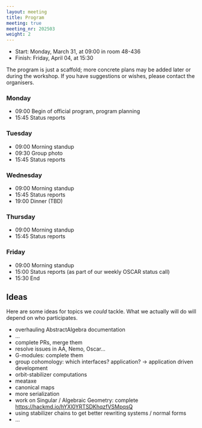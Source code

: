 ```yaml
---
layout: meeting
title: Program
meeting: true
meeting_nr: 202503
weight: 2
---
```


* Start: Monday, March 31, at 09:00 in room 48-436
* Finish: Friday, April 04, at 15:30

The program is just a scaffold; more concrete plans may be added later or during the workshop.
If you have suggestions or wishes, please contact the organisers.

### Monday

- 09:00 Begin of official program, program planning
- 15:45 Status reports

### Tuesday

- 09:00 Morning standup
- 09:30 Group photo
- 15:45 Status reports

### Wednesday

- 09:00 Morning standup
- 15:45 Status reports
- 19:00 Dinner (TBD)

### Thursday

- 09:00 Morning standup
- 15:45 Status reports

### Friday

- 09:00 Morning standup
- 15:00 Status reports (as part of our weekly OSCAR status call)
- 15:30 End



## Ideas

Here are some ideas for topics we *could* tackle.
What we actually will do will depend on who participates.

- overhauling AbstractAlgebra documentation
- ...
- complete PRs, merge them
- resolve issues in AA, Nemo, Oscar...
- G-modules: complete them
- group cohomology: which interfaces? application? -> application driven development
- orbit-stabilizer computations
- meataxe
- canonical maps
- more serialization
- work on Singular / Algebraic Geometry: complete <https://hackmd.io/hYXl0YRTSDKhqzfVSMpqsQ>
- using stabilizer chains to get better rewriting systems / normal forms
- ...

